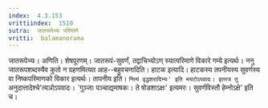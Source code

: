 ```yaml
---
index:  4.3.153
vrittiindex:  1510
sutra:  जातरूपेभ्यः परिमाणे
vritti:  balamanorama 
---
```


जातरूपेभ्यः। अणिति। शेषपूरणम्। जातरूपं-सुवर्णं, तद्वाचिभ्योऽण् स्यात्परिमाणे विकारे गम्ये इत्यर्थः। ननु जातरूपशब्दस्यैव कुतो न ग्रहणमित्यत आह--बहुवचनादिति। हाटक इत्यादि। हाटकस्य तपनीयस्य सुवर्णस्य वा निष्कपरिमाणको विकार इत्यर्थः। तापनीय इति। `नित्यं वृद्धशरादिभ्यः' इति मयटोऽपवादः। इतरत्र तु `अनुदात्तादेश्चे'त्यञोऽपवादः। `गुञ्जाः पञ्चाद्यमाषकः। ते षोडशाऽक्षः' इत्यमरः। सुवर्णविस्तौ हेम्नोऽक्षे' इति च। 

